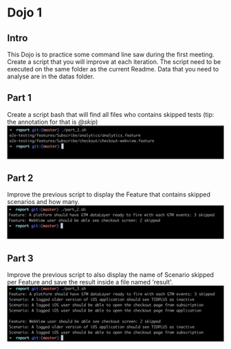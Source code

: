 # Dojo 1

## Intro

This Dojo is to practice some command line saw during the first meeting. Create a script that you will improve at each iteration.
The script need to be executed on the same folder as the current Readme. Data that you need to analyse are in the datas folder.

## Part 1

Create a script bash that will find all files who contains skipped tests (tip: the annotation for that is *@skip*)
![part-1](./images/part-1.png)

## Part 2

Improve the previous script to display the Feature that contains skipped scenarios and how many.
![part-2](./images/part-2.png)

## Part 3

Improve the previous script to also display the name of Scenario skipped per Feature and save the result inside a file named 'result'.
![part-3](./images/part-3.png)
